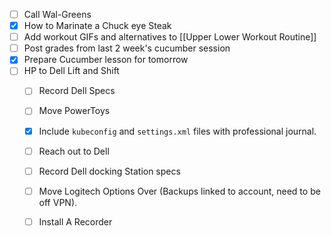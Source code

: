 - [ ] Call Wal-Greens
- [x] How to Marinate a Chuck eye Steak
- [ ] Add workout GIFs and alternatives to [[Upper Lower Workout Routine]]
- [ ] Post grades from last 2 week's cucumber session
- [x] Prepare Cucumber lesson for tomorrow
- [ ] HP to Dell Lift and Shift
	- [ ] Record Dell Specs
	- [ ] Move PowerToys
	- [x] Include `kubeconfig` and `settings.xml` files with professional journal.
	- [ ] Reach out to Dell
	- [ ] Record Dell docking Station specs
	- [ ] Move Logitech Options Over (Backups linked to account, need to be off VPN).
	- [ ] Install A Recorder

